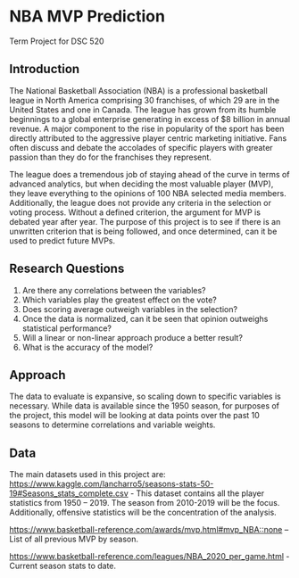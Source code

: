 # NBA MVP Prediction
Term Project for DSC 520

## Introduction
The National Basketball Association (NBA) is a professional basketball league in North America comprising 30 franchises, of which 29 are in the United States and one in Canada. The league has grown from its humble beginnings to a global enterprise generating in excess of $8 billion in annual revenue. A major component to the rise in popularity of the sport has been directly attributed to the aggressive player centric marketing initiative. Fans often discuss and debate the accolades of specific players with greater passion than they do for the franchises they represent. 

The league does a tremendous job of staying ahead of the curve in terms of advanced analytics, but when deciding the most valuable player (MVP), they leave everything to the opinions of 100 NBA selected media members. Additionally, the league does not provide any criteria in the selection or voting process. Without a defined criterion, the argument for MVP is debated year after year. The purpose of this project is to see if there is an unwritten criterion that is being followed, and once determined, can it be used to predict future MVPs.

## Research Questions
1.	Are there any correlations between the variables?
2.	Which variables play the greatest effect on the vote?
3.	Does scoring average outweigh variables in the selection?
4.	Once the data is normalized, can it be seen that opinion outweighs statistical performance?
5.	Will a linear or non-linear approach produce a better result?
6.	What is the accuracy of the model? 

## Approach
The data to evaluate is expansive, so scaling down to specific variables is necessary. While data is available since the 1950 season, for purposes of the project, this model will be looking at data points over the past 10 seasons to determine correlations and variable weights.

## Data
The main datasets used in this project are: 
https://www.kaggle.com/lancharro5/seasons-stats-50-19#Seasons_stats_complete.csv - This dataset contains all the player statistics from 1950 – 2019. The season from 2010-2019 will be the focus. Additionally, offensive statistics will be the concentration of the analysis.

https://www.basketball-reference.com/awards/mvp.html#mvp_NBA::none – List of all previous MVP by season.

https://www.basketball-reference.com/leagues/NBA_2020_per_game.html - Current season stats to date.
